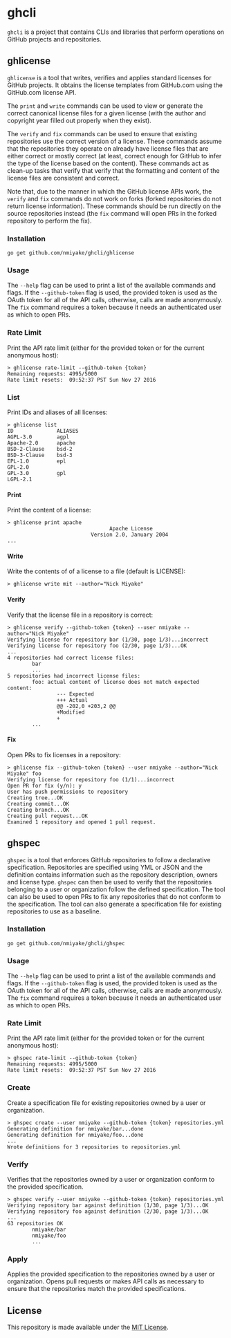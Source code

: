 ghcli
=====
`ghcli` is a project that contains CLIs and libraries that perform operations on GitHub projects and repositories.

ghlicense
---------
`ghlicense` is a tool that writes, verifies and applies standard licenses for GitHub projects. It obtains the license
templates from GitHub.com using the GitHub.com license API.

The `print` and `write` commands can be used to view or generate the correct canonical license files for a given
license (with the author and copyright year filled out properly when they exist).

The `verify` and `fix` commands can be used to ensure that existing repositories use the correct version of a license.
These commands assume that the repositories they operate on already have license files that are either correct or mostly
correct (at least, correct enough for GitHub to infer the type of the license based on the content). These commands act
as clean-up tasks that verify that verify that the formatting and content of the license files are consistent and
correct.

Note that, due to the manner in which the GitHub license APIs work, the `verify` and `fix` commands do not work on forks
(forked repositories do not return license information). These commands should be run directly on the source
repositories instead (the `fix` command will open PRs in the forked repository to perform the fix).

### Installation
```
go get github.com/nmiyake/ghcli/ghlicense
```

### Usage
The `--help` flag can be used to print a list of the available commands and flags. If the `--github-token` flag is used,
the provided token is used as the OAuth token for all of the API calls, otherwise, calls are made anonymously. The `fix`
command requires a token because it needs an authenticated user as which to open PRs.

### Rate Limit
Print the API rate limit (either for the provided token or for the current anonymous host):

```
> ghlicense rate-limit --github-token {token}
Remaining requests: 4995/5000
Rate limit resets:  09:52:37 PST Sun Nov 27 2016
```

### List
Print IDs and aliases of all licenses:

```
> ghlicense list
ID              ALIASES
AGPL-3.0        agpl
Apache-2.0      apache
BSD-2-Clause    bsd-2
BSD-3-Clause    bsd-3
EPL-1.0         epl
GPL-2.0
GPL-3.0         gpl
LGPL-2.1
```

#### Print

Print the content of a license:

```
> ghlicense print apache
                                 Apache License
                           Version 2.0, January 2004
...
```

#### Write

Write the contents of of a license to a file (default is LICENSE):

```
> ghlicense write mit --author="Nick Miyake"
```

#### Verify

Verify that the license file in a repository is correct:

```
> ghlicense verify --github-token {token} --user nmiyake --author="Nick Miyake"
Verifying license for repository bar (1/30, page 1/3)...incorrect
Verifying license for repository foo (2/30, page 1/3)...OK
...
4 repositories had correct license files:
        bar
        ...
5 repositories had incorrect license files:
        foo: actual content of license does not match expected content:
                --- Expected
                +++ Actual
                @@ -202,0 +203,2 @@
                +Modified
                +
        ...
```

#### Fix

Open PRs to fix licenses in a repository:

```
> ghlicense fix --github-token {token} --user nmiyake --author="Nick Miyake" foo
Verifying license for repository foo (1/1)...incorrect
Open PR for fix (y/n): y
User has push permissions to repository
Creating tree...OK
Creating commit...OK
Creating branch...OK
Creating pull request...OK
Examined 1 repository and opened 1 pull request.
```

ghspec
------
`ghspec` is a tool that enforces GitHub repositories to follow a declarative specification. Repositories are specified
using YML or JSON and the definition contains information such as the repository description, owners and license type.
`ghspec` can then be used to verify that the repositories belonging to a user or organization follow the defined
specification. The tool can also be used to open PRs to fix any repositories that do not conform to the specification.
The tool can also generate a specification file for existing repositories to use as a baseline.

### Installation
```
go get github.com/nmiyake/ghcli/ghspec
```

### Usage
The `--help` flag can be used to print a list of the available commands and flags. If the `--github-token` flag is used,
the provided token is used as the OAuth token for all of the API calls, otherwise, calls are made anonymously. The `fix`
command requires a token because it needs an authenticated user as which to open PRs.

### Rate Limit
Print the API rate limit (either for the provided token or for the current anonymous host):

```
> ghspec rate-limit --github-token {token}
Remaining requests: 4995/5000
Rate limit resets:  09:52:37 PST Sun Nov 27 2016
```

### Create
Create a specification file for existing repositories owned by a user or organization.

```
> ghspec create --user nmiyake --github-token {token} repositories.yml
Generating definition for nmiyake/bar...done
Generating definition for nmiyake/foo...done
...
Wrote definitions for 3 repositories to repositories.yml
```

### Verify
Verifies that the repositories owned by a user or organization conform to the provided specification.

```
> ghspec verify --user nmiyake --github-token {token} repositories.yml
Verifying repository bar against definition (1/30, page 1/3)...OK
Verifying repository foo against definition (2/30, page 1/3)...OK
...
63 repositories OK
        nmiyake/bar
        nmiyake/foo
        ...
```

### Apply
Applies the provided specification to the repositories owned by a user or organization. Opens pull requests or makes API
calls as necessary to ensure that the repositories match the provided specifications.

License
-------
This repository is made available under the [MIT License](https://opensource.org/licenses/MIT).
